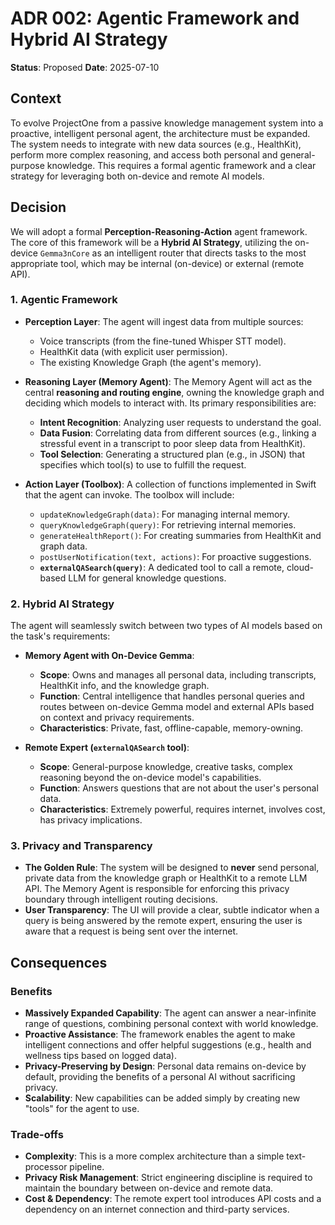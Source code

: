 # ADR 002: Agentic Framework and Hybrid AI Strategy

**Status**: Proposed
**Date**: 2025-07-10

## Context

To evolve ProjectOne from a passive knowledge management system into a proactive, intelligent personal agent, the architecture must be expanded. The system needs to integrate with new data sources (e.g., HealthKit), perform more complex reasoning, and access both personal and general-purpose knowledge. This requires a formal agentic framework and a clear strategy for leveraging both on-device and remote AI models.

## Decision

We will adopt a formal **Perception-Reasoning-Action** agent framework. The core of this framework will be a **Hybrid AI Strategy**, utilizing the on-device `Gemma3nCore` as an intelligent router that directs tasks to the most appropriate tool, which may be internal (on-device) or external (remote API).

### 1. Agentic Framework

*   **Perception Layer**: The agent will ingest data from multiple sources:
    *   Voice transcripts (from the fine-tuned Whisper STT model).
    *   HealthKit data (with explicit user permission).
    *   The existing Knowledge Graph (the agent's memory).

*   **Reasoning Layer (Memory Agent)**: The Memory Agent will act as the central **reasoning and routing engine**, owning the knowledge graph and deciding which models to interact with. Its primary responsibilities are:
    *   **Intent Recognition**: Analyzing user requests to understand the goal.
    *   **Data Fusion**: Correlating data from different sources (e.g., linking a stressful event in a transcript to poor sleep data from HealthKit).
    *   **Tool Selection**: Generating a structured plan (e.g., in JSON) that specifies which tool(s) to use to fulfill the request.

*   **Action Layer (Toolbox)**: A collection of functions implemented in Swift that the agent can invoke. The toolbox will include:
    *   `updateKnowledgeGraph(data)`: For managing internal memory.
    *   `queryKnowledgeGraph(query)`: For retrieving internal memories.
    *   `generateHealthReport()`: For creating summaries from HealthKit and graph data.
    *   `postUserNotification(text, actions)`: For proactive suggestions.
    *   **`externalQASearch(query)`**: A dedicated tool to call a remote, cloud-based LLM for general knowledge questions.

### 2. Hybrid AI Strategy

The agent will seamlessly switch between two types of AI models based on the task's requirements:

*   **Memory Agent with On-Device Gemma**: 
    *   **Scope**: Owns and manages all personal data, including transcripts, HealthKit info, and the knowledge graph.
    *   **Function**: Central intelligence that handles personal queries and routes between on-device Gemma model and external APIs based on context and privacy requirements.
    *   **Characteristics**: Private, fast, offline-capable, memory-owning.

*   **Remote Expert (`externalQASearch` tool)**:
    *   **Scope**: General-purpose knowledge, creative tasks, complex reasoning beyond the on-device model's capabilities.
    *   **Function**: Answers questions that are not about the user's personal data.
    *   **Characteristics**: Extremely powerful, requires internet, involves cost, has privacy implications.

### 3. Privacy and Transparency

*   **The Golden Rule**: The system will be designed to **never** send personal, private data from the knowledge graph or HealthKit to a remote LLM API. The Memory Agent is responsible for enforcing this privacy boundary through intelligent routing decisions.
*   **User Transparency**: The UI will provide a clear, subtle indicator when a query is being answered by the remote expert, ensuring the user is aware that a request is being sent over the internet.

## Consequences

### Benefits
*   **Massively Expanded Capability**: The agent can answer a near-infinite range of questions, combining personal context with world knowledge.
*   **Proactive Assistance**: The framework enables the agent to make intelligent connections and offer helpful suggestions (e.g., health and wellness tips based on logged data).
*   **Privacy-Preserving by Design**: Personal data remains on-device by default, providing the benefits of a personal AI without sacrificing privacy.
*   **Scalability**: New capabilities can be added simply by creating new "tools" for the agent to use.

### Trade-offs
*   **Complexity**: This is a more complex architecture than a simple text-processor pipeline.
*   **Privacy Risk Management**: Strict engineering discipline is required to maintain the boundary between on-device and remote data.
*   **Cost & Dependency**: The remote expert tool introduces API costs and a dependency on an internet connection and third-party services.
